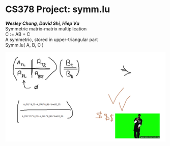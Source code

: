 # CS378 Project: symm.lu

***Wesley Chung, David Shi, Hiep Vu***  
Symmetric matrix-matrix multiplication  
C := AB + C  
A symmetric, stored in upper-triangular part  
Symm.lu( A, B, C )  
  
  
  
  

  
![Alt text](/win.png?raw=true)
